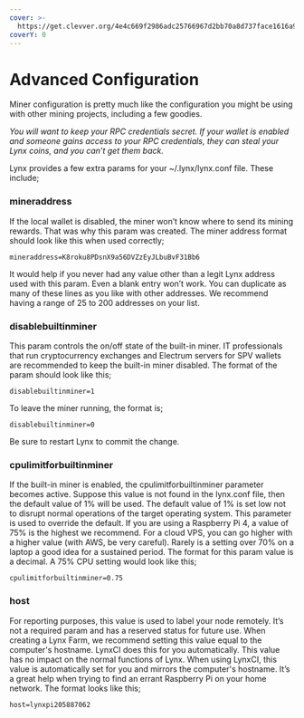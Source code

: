 ```yaml
---
cover: >-
  https://get.clevver.org/4e4c669f2986adc25766967d2bb70a8d737face1616a94b7f93154025fe7d113.png
coverY: 0
---
```


# Advanced Configuration

Miner configuration is pretty much like the configuration you might be using with other mining projects, including a few goodies.

_You will want to keep your RPC credentials secret. If your wallet is enabled and someone gains access to your RPC credentials, they can steal your Lynx coins, and you can’t get them back._

Lynx provides a few extra params for your \~/.lynx/lynx.conf file. These include;

### **mineraddress**

If the local wallet is disabled, the miner won’t know where to send its mining rewards. That was why this param was created. The miner address format should look like this when used correctly;

`mineraddress=K8roku8PDsnX9a56DVZzEyJLbuBvF31Bb6`

It would help if you never had any value other than a legit Lynx address used with this param. Even a blank entry won’t work. You can duplicate as many of these lines as you like with other addresses. We recommend having a range of 25 to 200 addresses on your list.

### **disablebuiltinminer**

This param controls the on/off state of the built-in miner. IT professionals that run cryptocurrency exchanges and Electrum servers for SPV wallets are recommended to keep the built-in miner disabled. The format of the param should look like this;

`disablebuiltinminer=1`

To leave the miner running, the format is;

`disablebuiltinminer=0`

Be sure to restart Lynx to commit the change.

### **cpulimitforbuiltinminer**

If the built-in miner is enabled, the cpulimitforbuiltinminer parameter becomes active. Suppose this value is not found in the lynx.conf file, then the default value of 1% will be used. The default value of 1% is set low not to disrupt normal operations of the target operating system. This parameter is used to override the default. If you are using a Raspberry Pi 4, a value of 75% is the highest we recommend. For a cloud VPS, you can go higher with a higher value (with AWS, be very careful). Rarely is a setting over 70% on a laptop a good idea for a sustained period. The format for this param value is a decimal. A 75% CPU setting would look like this;

`cpulimitforbuiltinminer=0.75`

### **host**

For reporting purposes, this value is used to label your node remotely. It’s not a required param and has a reserved status for future use. When creating a Lynx Farm, we recommend setting this value equal to the computer's hostname. LynxCI does this for you automatically. This value has no impact on the normal functions of Lynx. When using LynxCI, this value is automatically set for you and mirrors the computer's hostname. It’s a great help when trying to find an errant Raspberry Pi on your home network. The format looks like this;

`host=lynxpi205887062`

